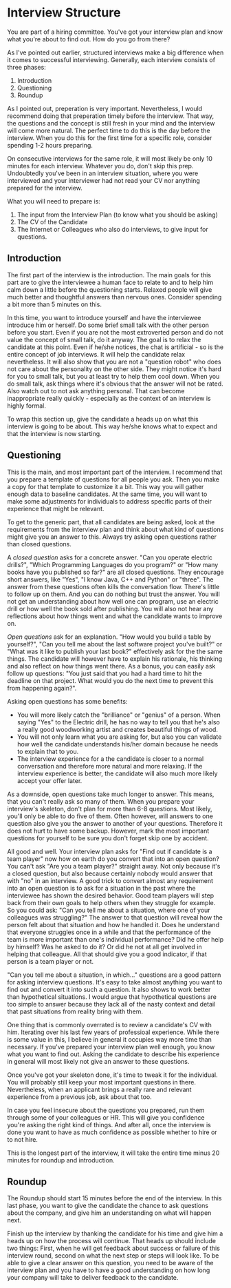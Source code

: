 # Interview Structure

You are part of a hiring committee. You've got your interview plan and know what you're about to find out. How do you go from there? 

As I've pointed out earlier, structured interviews make a big difference when it comes to successful interviewing. Generally, each interview consists of three phases: 

1. Introduction
2. Questioning
3. Roundup

As I pointed out, preperation is very important. Nevertheless, I would recommend doing that preperation timely before the interview. That way, the questions and the concept is still fresh in your mind and the interview will come more natural. The perfect time to do this is the day before the interview. When you do this for the first time for a specific role, consider spending 1-2 hours preparing. 

On consecutive interviews for the same role, it will most likely be only 10 minutes for each interview. Whatever you do, don't skip this prep. Undoubtedly you've been in an interview situation, where you were interviewed and your interviewer had not read your CV nor anything prepared for the interview. 

What you will need to prepare is: 

1. The input from the Interview Plan (to know what you should be asking)
2. The CV of the Candidate
3. The Internet or Colleagues who also do interviews, to give input for questions. 

## Introduction

The first part of the interview is the introduction. The main goals for this part are to give the interviewee a human face to relate to and to help him calm down a little before the questioning starts. Relaxed people will give much better and thoughtful answers than nervous ones. Consider spending a bit more than 5 minutes on this.

In this time, you want to introduce yourself and have the interviewee introduce him or herself. Do some brief small talk with the other person before you start. Even if you are not the most extroverted person and do not value the concept of small talk, do it anyway. The goal is to relax the candidate at this point. Even if he/she notices, the chat is artificial - so is the entire concept of job interviews. It will help the candidate relax nevertheless. It will also show that you are not a "question robot" who does not care about the personality on the other side. They might notice it's hard for you to small talk, but you at least try to help them cool down. When you do small talk, ask things where it's obvious that the answer will not be rated. Also watch out to not ask anything personal. That can become inappropriate really quickly - especially as the context of an interview is highly formal. 

To wrap this section up, give the candidate a heads up on what this interview is going to be about. This way he/she knows what to expect and that the interview is now starting. 

## Questioning

This is the main, and most important part of the interview. I recommend that you prepare a template of questions for all people you ask. Then you make a copy for that template to customize it a bit. This way you will gather enough data to baseline candidates. At the same time, you will want to make some adjustments for individuals to address specific parts of their experience that might be relevant. 

To get to the generic part, that all candidates are being asked, look at the requirements from the interview plan and think about what kind of questions might give you an answer to this. Always try asking open questions rather than closed questions. 

A _closed question_ asks for a concrete answer. "Can you operate electric drills?", "Which Programming Languages do you program?" or "How many books have you published so far?" are all closed questions. They encourage short answers, like "Yes", "I know Java, C++ and Python" or "three". The answer from these questions often kills the conversation flow. There's little to follow up on them. And you can do nothing but trust the answer. You will not get an understanding about how well one can program, use an electric drill or how well the book sold after publishing. You will also not hear any reflections about how things went and what the candidate wants to improve on. 

_Open questions_ ask for an explanation. "How would you build a table by yourself?", "Can you tell me about the last software project you've built?" or "What was it like to publish your last book?" effectively ask for the the same things. The candidate will however have to explain his rationale, his thinking and also reflect on how things went there. As a bonus, you can easily ask follow up questions: "You just said that you had a hard time to hit the deadline on that project. What would you do the next time to prevent this from happening again?". 

Asking open questions has some benefits:

* You will more likely catch the "brilliance" or "genius" of a person. When saying "Yes" to the Electric drill, he has no way to tell you that he's also a really good woodworking artist and creates beautiful things of wood. 
* You will not only learn what you are asking for, but also you can validate how well the candidate understands his/her domain because he needs to explain that to you. 
* The interview experience for a the candidate is closer to a normal conversation and therefore more natural and more relaxing. If the interview experience is better, the candidate will also much more likely accept your offer later. 

As a downside, open questions take much longer to answer. This means, that you can't really ask so many of them. When you prepare your interview's skeleton, don't plan for more than 6-8 questions. Most likely, you'll only be able to do five of them. Often however, will answers to one question also give you the answer to another of your questions. Therefore it does not hurt to have some backup. However, mark the most important questions for yourself to be sure you don't forget skip one by accident. 

All good and well. Your interview plan asks for "Find out if candidate is a team player" now how on earth do you convert that into an open question? You can't ask "Are you a team player?" straight away. Not only because it's a closed question, but also because certainly nobody would answer that with "no" in an interview. A good trick to convert almost any requirement into an open question is to ask for a situation in the past where the interviewee has shown the desired behavior. Good team players will step back from their own goals to help others when they struggle for example. So you could ask: "Can you tell me about a situation, where one of your colleagues was struggling?" The answer to that question will reveal how the person felt about that situation and how he handled it. Does he understand that everyone struggles once in a while and that the performance of the team is more important than one's individual performance? Did he offer help by himself? Was he asked to do it? Or did he not at all get involved in helping that colleague. All that should give you a good indicator, if that person is a team player or not. 

"Can you tell me about a situation, in which..." questions are a good pattern for asking interview questions. It's easy to take almost anything you want to find out and convert it into such a question. It also shows to work better than hypothetical situations. I would argue that hypothetical questions are too simple to answer because they lack all of the nasty context and detail that past situations from reality bring with them. 

One thing that is commonly overrated is to review a candidate's CV with him. Iterating over his last few years of professioal experience. While there is some value in this, I believe in general it occupies way more time than necessary. If you've prepared your interview plan well enough, you know what you want to find out. Asking the candidate to describe his experience in general will most likely not give an answer to these questions. 

Once you've got your skeleton done, it's time to tweak it for the individual. You will probably still keep your most important questions in there. Nevertheless, when an applicant brings a really rare and relevant experience from a previous job, ask about that too. 

In case you feel insecure about the questions you prepared, run them through some of your colleagues or HR. This will give you confidence you're asking the right kind of things. And after all, once the interview is done you want to have as much confidence as possible whether to hire or to not hire. 

This is the longest part of the interview, it will take the entire time minus 20 minutes for roundup and introduction. 

## Roundup

The Roundup should start 15 minutes before the end of the interview. In this last phase, you want to give the candidate the chance to ask questions about the company, and give him an understanding on what will happen next. 

Finish up the interview by thanking the candidate for his time and give him a heads up on how the process will continue. That heads up should include two things: First, when he will get feedback about success or failure of this interview round, second on what the next step or steps will look like. To be able to give a clear answer on this question, you need to be aware of the interview plan and you have to have a good understanding on how long your company will take to deliver feedback to the candidate. 

